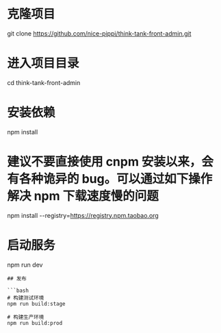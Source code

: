 # 克隆项目
git clone https://github.com/nice-pippi/think-tank-front-admin.git

# 进入项目目录
cd think-tank-front-admin

# 安装依赖
npm install

# 建议不要直接使用 cnpm 安装以来，会有各种诡异的 bug。可以通过如下操作解决 npm 下载速度慢的问题
npm install --registry=https://registry.npm.taobao.org

# 启动服务
npm run dev
```
## 发布

```bash
# 构建测试环境
npm run build:stage

# 构建生产环境
npm run build:prod
```
